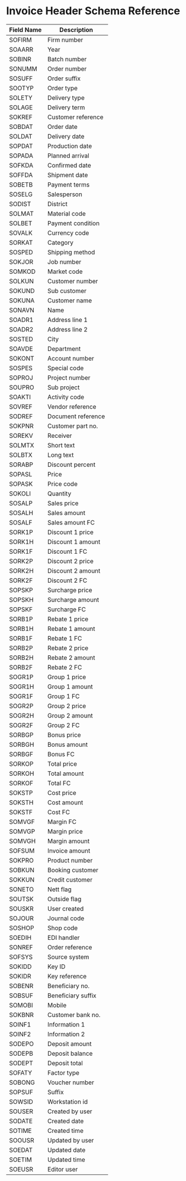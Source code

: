 # Invoice Header Schema Reference

| Field Name | Description |
|------------|-------------|
| SOFIRM | Firm number |
| SOAARR | Year |
| SOBINR | Batch number |
| SONUMM | Order number |
| SOSUFF | Order suffix |
| SOOTYP | Order type |
| SOLETY | Delivery type |
| SOLAGE | Delivery term |
| SOKREF | Customer reference |
| SOBDAT | Order date |
| SOLDAT | Delivery date |
| SOPDAT | Production date |
| SOPADA | Planned arrival |
| SOFKDA | Confirmed date |
| SOFFDA | Shipment date |
| SOBETB | Payment terms |
| SOSELG | Salesperson |
| SODIST | District |
| SOLMAT | Material code |
| SOLBET | Payment condition |
| SOVALK | Currency code |
| SORKAT | Category |
| SOSPED | Shipping method |
| SOKJOR | Job number |
| SOMKOD | Market code |
| SOLKUN | Customer number |
| SOKUND | Sub customer |
| SOKUNA | Customer name |
| SONAVN | Name |
| SOADR1 | Address line 1 |
| SOADR2 | Address line 2 |
| SOSTED | City |
| SOAVDE | Department |
| SOKONT | Account number |
| SOSPES | Special code |
| SOPROJ | Project number |
| SOUPRO | Sub project |
| SOAKTI | Activity code |
| SOVREF | Vendor reference |
| SODREF | Document reference |
| SOKPNR | Customer part no. |
| SOREKV | Receiver |
| SOLMTX | Short text |
| SOLBTX | Long text |
| SORABP | Discount percent |
| SOPASL | Price |
| SOPASK | Price code |
| SOKOLI | Quantity |
| SOSALP | Sales price |
| SOSALH | Sales amount |
| SOSALF | Sales amount FC |
| SORK1P | Discount 1 price |
| SORK1H | Discount 1 amount |
| SORK1F | Discount 1 FC |
| SORK2P | Discount 2 price |
| SORK2H | Discount 2 amount |
| SORK2F | Discount 2 FC |
| SOPSKP | Surcharge price |
| SOPSKH | Surcharge amount |
| SOPSKF | Surcharge FC |
| SORB1P | Rebate 1 price |
| SORB1H | Rebate 1 amount |
| SORB1F | Rebate 1 FC |
| SORB2P | Rebate 2 price |
| SORB2H | Rebate 2 amount |
| SORB2F | Rebate 2 FC |
| SOGR1P | Group 1 price |
| SOGR1H | Group 1 amount |
| SOGR1F | Group 1 FC |
| SOGR2P | Group 2 price |
| SOGR2H | Group 2 amount |
| SOGR2F | Group 2 FC |
| SORBGP | Bonus price |
| SORBGH | Bonus amount |
| SORBGF | Bonus FC |
| SORKOP | Total price |
| SORKOH | Total amount |
| SORKOF | Total FC |
| SOKSTP | Cost price |
| SOKSTH | Cost amount |
| SOKSTF | Cost FC |
| SOMVGF | Margin FC |
| SOMVGP | Margin price |
| SOMVGH | Margin amount |
| SOFSUM | Invoice amount |
| SOKPRO | Product number |
| SOBKUN | Booking customer |
| SOKKUN | Credit customer |
| SONETO | Nett flag |
| SOUTSK | Outside flag |
| SOUSKR | User created |
| SOJOUR | Journal code |
| SOSHOP | Shop code |
| SOEDIH | EDI handler |
| SONREF | Order reference |
| SOFSYS | Source system |
| SOKIDD | Key ID |
| SOKIDR | Key reference |
| SOBENR | Beneficiary no. |
| SOBSUF | Beneficiary suffix |
| SOMOBI | Mobile |
| SOKBNR | Customer bank no. |
| SOINF1 | Information 1 |
| SOINF2 | Information 2 |
| SODEPO | Deposit amount |
| SODEPB | Deposit balance |
| SODEPT | Deposit total |
| SOFATY | Factor type |
| SOBONG | Voucher number |
| SOPSUF | Suffix |
| SOWSID | Workstation id |
| SOUSER | Created by user |
| SODATE | Created date |
| SOTIME | Created time |
| SOOUSR | Updated by user |
| SOEDAT | Updated date |
| SOETIM | Updated time |
| SOEUSR | Editor user |
